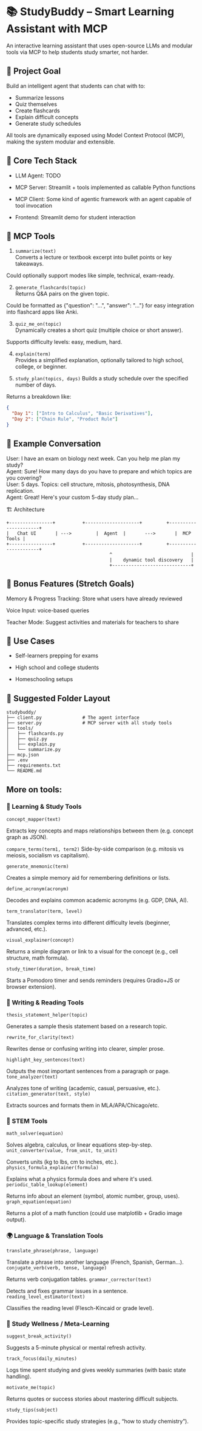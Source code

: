# 📚 StudyBuddy – Smart Learning Assistant with MCP

 An interactive learning assistant that uses open-source LLMs and modular tools via MCP to help students study smarter, not harder.

## 🎯 Project Goal
Build an intelligent agent that students can chat with to:  
- Summarize lessons
- Quiz themselves
- Create flashcards
- Explain difficult concepts
- Generate study schedules

All tools are dynamically exposed using Model Context Protocol (MCP), making the system modular and extensible.  

## 🧠 Core Tech Stack  
- LLM Agent: TODO

- MCP Server: Streamlit + tools implemented as callable Python functions

- MCP Client: Some kind of agentic framework with an agent capable of tool invocation

- Frontend: Streamlit demo for student interaction


## 🔧 MCP Tools
1. `summarize(text)`  
Converts a lecture or textbook excerpt into bullet points or key takeaways.  


Could optionally support modes like simple, technical, exam-ready.


2. `generate_flashcards(topic)`  
Returns Q&A pairs on the given topic.  


Could be formatted as {"question": "...", "answer": "..."} for easy integration into flashcard apps like Anki.


3. `quiz_me_on(topic)`  
Dynamically creates a short quiz (multiple choice or short answer).  


Supports difficulty levels: easy, medium, hard.


4. `explain(term)`  
Provides a simplified explanation, optionally tailored to high school, college, or beginner.


5. `study_plan(topics, days)`
Builds a study schedule over the specified number of days.


Returns a breakdown like:

```json
{
  "Day 1": ["Intro to Calculus", "Basic Derivatives"],
  "Day 2": ["Chain Rule", "Product Rule"]
}
```



## 💬 Example Conversation
User: I have an exam on biology next week. Can you help me plan my study?  
 Agent: Sure! How many days do you have to prepare and which topics are you covering?  
 User: 5 days. Topics: cell structure, mitosis, photosynthesis, DNA replication.  
 Agent: Great! Here's your custom 5-day study plan...   

🏗️ Architecture
```text
+----------------+          +--------------------+         +----------------------+
|   Chat UI       | --->         |  Agent  |       --->       |  MCP Tools |
+----------------+          +--------------------+         +----------------------+
                                      ^                             |
                                      |    dynamic tool discovery   |
                                      +-----------------------------+
```

## 🧪 Bonus Features (Stretch Goals)
Memory & Progress Tracking: Store what users have already reviewed

Voice Input: voice-based queries


Teacher Mode: Suggest activities and materials for teachers to share



## 🚀 Use Cases
- Self-learners prepping for exams


- High school and college students


- Homeschooling setups


## 📁 Suggested Folder Layout
```text
studybuddy/
├── client.py               # The agent interface 
├── server.py               # MCP server with all study tools
├── tools/
│   ├── flashcards.py
│   ├── quiz.py
│   ├── explain.py
│   └── summarize.py
├── mcp.json
├── .env
├── requirements.txt
└── README.md
```

## More on tools:

### 🧠 Learning & Study Tools
`concept_mapper(text)`


 Extracts key concepts and maps relationships between them (e.g. concept graph as JSON).



`compare_terms(term1, term2)`  Side-by-side comparison (e.g. mitosis vs meiosis, socialism vs capitalism).



`generate_mnemonic(term)`


 Creates a simple memory aid for remembering definitions or lists.



`define_acronym(acronym)`


 Decodes and explains common academic acronyms (e.g. GDP, DNA, AI).



`term_translator(term, level)`


 Translates complex terms into different difficulty levels (beginner, advanced, etc.).



`visual_explainer(concept)`


 Returns a simple diagram or link to a visual for the concept (e.g., cell structure, math formula).



`study_timer(duration, break_time)`


 Starts a Pomodoro timer and sends reminders (requires Gradio+JS or browser extension).




### 📝 Writing & Reading Tools
`thesis_statement_helper(topic)`


 Generates a sample thesis statement based on a research topic.



`rewrite_for_clarity(text)`


 Rewrites dense or confusing writing into clearer, simpler prose.



`highlight_key_sentences(text)`


Outputs the most important sentences from a paragraph or page.
`tone_analyzer(text)`


Analyzes tone of writing (academic, casual, persuasive, etc.).
`citation_generator(text, style)`


Extracts sources and formats them in MLA/APA/Chicago/etc.

### 🧪 STEM Tools
`math_solver(equation)`


Solves algebra, calculus, or linear equations step-by-step.
`unit_converter(value, from_unit, to_unit)`


Converts units (kg to lbs, cm to inches, etc.).
`physics_formula_explainer(formula)`


Explains what a physics formula does and where it's used.
`periodic_table_lookup(element)`


Returns info about an element (symbol, atomic number, group, uses).
`graph_equation(equation)`


Returns a plot of a math function (could use matplotlib + Gradio image output).

### 🌍 Language & Translation Tools
`translate_phrase(phrase, language)`


Translate a phrase into another language (French, Spanish, German...).
`conjugate_verb(verb, tense, language)`


Returns verb conjugation tables.
`grammar_corrector(text)`


Detects and fixes grammar issues in a sentence.
`reading_level_estimator(text)`


Classifies the reading level (Flesch-Kincaid or grade level).

### 🧘 Study Wellness / Meta-Learning

`suggest_break_activity()`


Suggests a 5-minute physical or mental refresh activity.

`track_focus(daily_minutes)`


Logs time spent studying and gives weekly summaries (with basic state handling).

`motivate_me(topic)`


Returns quotes or success stories about mastering difficult subjects.

`study_tips(subject)`


Provides topic-specific study strategies (e.g., “how to study chemistry”).

